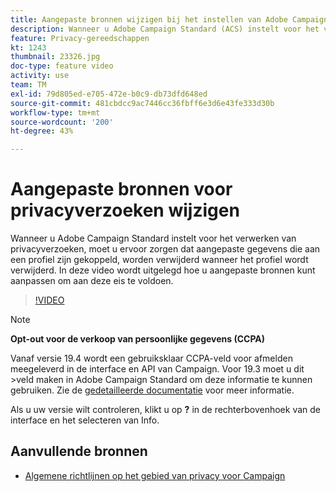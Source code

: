 ```yaml
---
title: Aangepaste bronnen wijzigen bij het instellen van Adobe Campaign Standard (ACS) voor verzoeken om toegang tot persoonsgegevens
description: Wanneer u Adobe Campaign Standard (ACS) instelt voor het verwerken van privacyverzoeken, moet u ervoor zorgen dat aangepaste gegevens die aan een profiel zijn gekoppeld, worden verwijderd wanneer het profiel wordt verwijderd. In deze video wordt uitgelegd hoe u aangepaste bronnen kunt aanpassen om aan deze eis te voldoen.
feature: Privacy-gereedschappen
kt: 1243
thumbnail: 23326.jpg
doc-type: feature video
activity: use
team: TM
exl-id: 79d805ed-e705-472e-b0c9-db73dfd648ed
source-git-commit: 481cbdcc9ac7446cc36fbff6e3d6e43fe333d30b
workflow-type: tm+mt
source-wordcount: '200'
ht-degree: 43%

---
```


# Aangepaste bronnen voor privacyverzoeken wijzigen

Wanneer u Adobe Campaign Standard instelt voor het verwerken van privacyverzoeken, moet u ervoor zorgen dat aangepaste gegevens die aan een profiel zijn gekoppeld, worden verwijderd wanneer het profiel wordt verwijderd. In deze video wordt uitgelegd hoe u aangepaste bronnen kunt aanpassen om aan deze eis te voldoen.

>[!VIDEO](https://video.tv.adobe.com/v/23326?quality=12)

>[!NOTE]
>
>**Opt-out voor de verkoop van persoonlijke gegevens (CCPA)**
>
>Vanaf versie 19.4 wordt een gebruiksklaar CCPA-veld voor afmelden meegeleverd in de interface en API van Campaign. Voor 19.3 moet u dit >veld maken in Adobe Campaign Standard om deze informatie te kunnen gebruiken. Zie de [gedetailleerde documentatie](https://experienceleague.adobe.com/docs/campaign-standard/using/getting-started/privacy/privacy-requests.html?lang=en#privacy-requests) voor meer informatie.
>
> Als u uw versie wilt controleren, klikt u op **?** in de rechterbovenhoek van de interface en het selecteren van Info.

## Aanvullende bronnen

* [Algemene richtlijnen op het gebied van privacy voor Campaign](https://experienceleague.adobe.com/docs/campaign-classic/using/getting-started/privacy/privacy-management.html)
